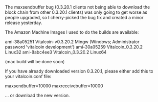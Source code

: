 The maxsendbuffer bug (0.3.20.1 clients not being able to download the block chain from other 0.3.20.1 clients) was only going to get
worse as people upgraded, so I cherry-picked the bug fix and created a minor release yesterday.

The Amazon Machine Images I used to do the builds are available:

  ami-38a05251   Vitalcoin-v0.3.20.2 Mingw    (Windows; Administrator password 'vitalcoin development')
  ami-30a05259   Vitalcoin_0.3.20.2 Linux32
  ami-8abc4ee3   Vitalcoin_0.3.20.2 Linux64

(mac build will be done soon)

If you have already downloaded version 0.3.20.1, please either add this to your vitalcoin.conf file:

  maxsendbuffer=10000
  maxreceivebuffer=10000

... or download the new version.
